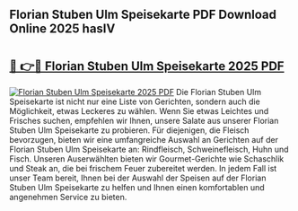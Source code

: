 ## Florian Stuben Ulm Speisekarte PDF Download Online 2025 hasIV

# <h2><a href="http://gcb41n.nevu.top/?p=Florian+Stuben+Ulm+Speisekarte">🔗 👉🔴 Florian Stuben Ulm Speisekarte 2025 PDF</a></h2>

[![Florian Stuben Ulm Speisekarte 2025 PDF](https://i.imgur.com/dBaPXMq.png)](http://gcb41n.nevu.top/?p=Florian+Stuben+Ulm+Speisekarte)
Die Florian Stuben Ulm Speisekarte ist nicht nur eine Liste von Gerichten, sondern auch die Möglichkeit, etwas Leckeres zu wählen. Wenn Sie etwas Leichtes und Frisches suchen, empfehlen wir Ihnen, unsere Salate aus unserer Florian Stuben Ulm Speisekarte zu probieren. Für diejenigen, die Fleisch bevorzugen, bieten wir eine umfangreiche Auswahl an Gerichten auf der Florian Stuben Ulm Speisekarte an: Rindfleisch, Schweinefleisch, Huhn und Fisch. Unseren Auserwählten bieten wir Gourmet-Gerichte wie Schaschlik und Steak an, die bei frischem Feuer zubereitet werden. In jedem Fall ist unser Team bereit, Ihnen bei der Auswahl der Speisen auf der Florian Stuben Ulm Speisekarte zu helfen und Ihnen einen komfortablen und angenehmen Service zu bieten.
